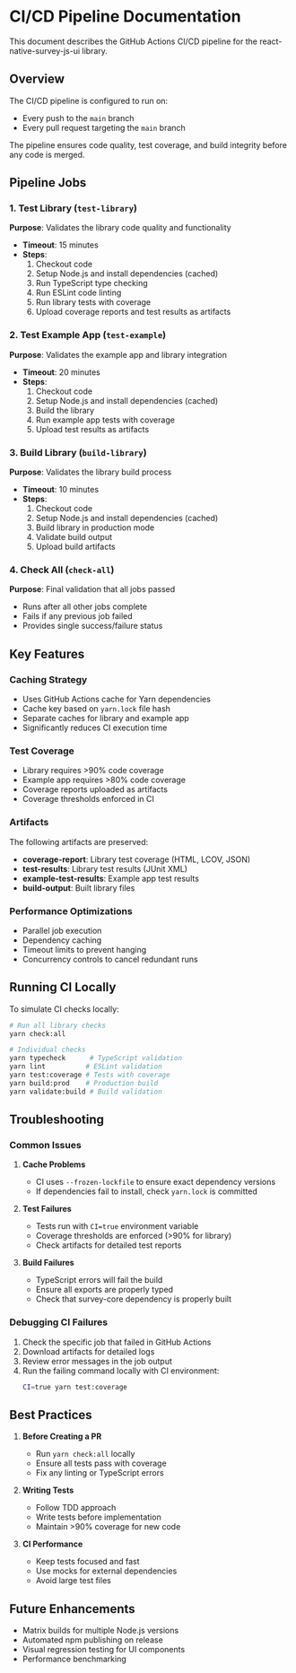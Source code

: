 # CI/CD Pipeline Documentation

This document describes the GitHub Actions CI/CD pipeline for the react-native-survey-js-ui library.

## Overview

The CI/CD pipeline is configured to run on:
- Every push to the `main` branch
- Every pull request targeting the `main` branch

The pipeline ensures code quality, test coverage, and build integrity before any code is merged.

## Pipeline Jobs

### 1. Test Library (`test-library`)
**Purpose**: Validates the library code quality and functionality
- **Timeout**: 15 minutes
- **Steps**:
  1. Checkout code
  2. Setup Node.js and install dependencies (cached)
  3. Run TypeScript type checking
  4. Run ESLint code linting
  5. Run library tests with coverage
  6. Upload coverage reports and test results as artifacts

### 2. Test Example App (`test-example`)
**Purpose**: Validates the example app and library integration
- **Timeout**: 20 minutes
- **Steps**:
  1. Checkout code
  2. Setup Node.js and install dependencies (cached)
  3. Build the library
  4. Run example app tests with coverage
  5. Upload test results as artifacts

### 3. Build Library (`build-library`)
**Purpose**: Validates the library build process
- **Timeout**: 10 minutes
- **Steps**:
  1. Checkout code
  2. Setup Node.js and install dependencies (cached)
  3. Build library in production mode
  4. Validate build output
  5. Upload build artifacts

### 4. Check All (`check-all`)
**Purpose**: Final validation that all jobs passed
- Runs after all other jobs complete
- Fails if any previous job failed
- Provides single success/failure status

## Key Features

### Caching Strategy
- Uses GitHub Actions cache for Yarn dependencies
- Cache key based on `yarn.lock` file hash
- Separate caches for library and example app
- Significantly reduces CI execution time

### Test Coverage
- Library requires >90% code coverage
- Example app requires >80% code coverage
- Coverage reports uploaded as artifacts
- Coverage thresholds enforced in CI

### Artifacts
The following artifacts are preserved:
- **coverage-report**: Library test coverage (HTML, LCOV, JSON)
- **test-results**: Library test results (JUnit XML)
- **example-test-results**: Example app test results
- **build-output**: Built library files

### Performance Optimizations
- Parallel job execution
- Dependency caching
- Timeout limits to prevent hanging
- Concurrency controls to cancel redundant runs

## Running CI Locally

To simulate CI checks locally:

```bash
# Run all library checks
yarn check:all

# Individual checks
yarn typecheck      # TypeScript validation
yarn lint          # ESLint validation
yarn test:coverage # Tests with coverage
yarn build:prod    # Production build
yarn validate:build # Build validation
```

## Troubleshooting

### Common Issues

1. **Cache Problems**
   - CI uses `--frozen-lockfile` to ensure exact dependency versions
   - If dependencies fail to install, check `yarn.lock` is committed

2. **Test Failures**
   - Tests run with `CI=true` environment variable
   - Coverage thresholds are enforced (>90% for library)
   - Check artifacts for detailed test reports

3. **Build Failures**
   - TypeScript errors will fail the build
   - Ensure all exports are properly typed
   - Check that survey-core dependency is properly built

### Debugging CI Failures

1. Check the specific job that failed in GitHub Actions
2. Download artifacts for detailed logs
3. Review error messages in the job output
4. Run the failing command locally with CI environment:
   ```bash
   CI=true yarn test:coverage
   ```

## Best Practices

1. **Before Creating a PR**
   - Run `yarn check:all` locally
   - Ensure all tests pass with coverage
   - Fix any linting or TypeScript errors

2. **Writing Tests**
   - Follow TDD approach
   - Write tests before implementation
   - Maintain >90% coverage for new code

3. **CI Performance**
   - Keep tests focused and fast
   - Use mocks for external dependencies
   - Avoid large test files

## Future Enhancements

- Matrix builds for multiple Node.js versions
- Automated npm publishing on release
- Visual regression testing for UI components
- Performance benchmarking